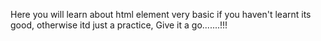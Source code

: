 Here you will learn about html element very basic if you haven't learnt its good, otherwise itd just a practice,
Give it a go.......!!!
